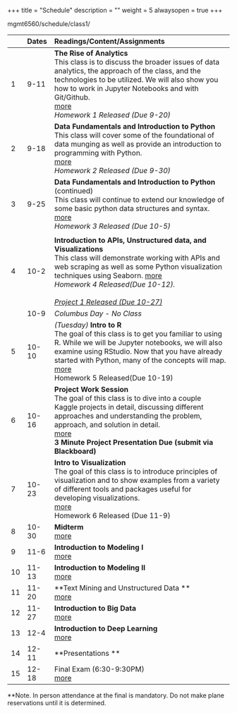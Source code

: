 +++
title = "Schedule"
description = ""
weight = 5
alwaysopen = true
+++

mgmt6560/schedule/class1/

|    | Dates      | Readings/Content/Assignments                                     |
|:---|:---------|:----------------------------------------------------------------------------------------------------------------------------------------------------------------------------------------------------------------------------------------------------------------|
| 1  | 9-11   | **The Rise of Analytics** <br> This class is to discuss the broader issues of data analytics, the approach of the class, and the technologies to be utilized. We will also show you how to work in Jupyter Notebooks and with Git/Github.<br>[more](/mgmt6560/schedule/class1/) <br> *Homework 1 Released (Due 9-20)* |
| 2  | 9-18   | **Data Fundamentals and Introduction to Python** <br>This class will cover some of the foundational of data munging as well as provide an introduction to programming with Python.                    <br>[more](/mgmt6560/schedule/class2/) <br> *Homework 2 Released (Due 9-30)* <br>                                     |
| 3  | 9-25   | **Data Fundamentals and Introduction to Python** (continued) <br>This class will continue to extend our knowledge of some basic python data structures and syntax.  [more](/mgmt6560/schedule/class3/) <br> *Homework 3 Released (Due 10-5)*                                                                                                                         |
|   |   |   |
| 4  | 10-2    | **Introduction to APIs, Unstructured data, and Visualizations** <br>This class will demonstrate working with APIs and web scraping as well as some Python visualization techniques using Seaborn. [more](/mgmt6560/schedule/class4/) <br> *Homework 4 Released(Due 10-12).* <br> <br> *[Project 1 Released (Due 10-27)](/mgmt6560/project1/)*   |
|    | 10-9    | *Columbus Day - No Class*                                                                                                                                                                                                                                       |
| 5  | 10-10   | *(Tuesday)* **Intro to R**  <br> The goal of this class is to get you familiar to using R. While we will be Jupyter notebooks, we will also examine using RStudio. Now that you have already started with Python, many of the concepts will map.<br>[more](/mgmt6560/schedule/class5/) <br> Homework 5 Released(Due 10-19)                                                                                                                                                                              |
| 6  | 10-16   | **Project Work Session** <br> The goal of this class is to dive into a couple Kaggle projects in detail, discussing different approaches and understanding the problem, approach, and solution in detail. <br> [more](/mgmt6560/schedule/class6/) <br> **3 Minute Project Presentation Due (submit via Blackboard)** |
| 7  | 10-23   | **Intro to Visualization** <br>The goal of this class is to introduce principles of visualization and to show examples from a variety of different tools and packages useful for developing visualizations. <br> [more](/mgmt6560/schedule/class7/)  <br> Homework 6 Released (Due 11-9)                                                                                                                                                                                                                        |
| 8  | 10-30   | **Midterm**   <br> [more](/mgmt6560/schedule/class8/)                                                                                                                                                                                                                              |
| 9  | 11-6    | **Introduction to Modeling I** <br> [more](#class-9)                                                                                                                                                                                                            |
| 10 | 11-13   | **Introduction to Modeling II** <br> [more](#class-10)                                                                                                                                                                                                          |
| 11 | 11-20   | **Text Mining and Unstructured Data **  <br> [more](#class-11)                                                                                                                                                                                                  |
| 12 | 11-27   | **Introduction to Big Data**  <br> [more](#class-12)                                                                                                                                                                                                            |
| 13 | 12-4    | **Introduction to Deep Learning**  <br> [more](#class-13)                                                                                                                                                                                                       |
| 14 | 12-11   | **Presentations **                                                                                                                                                                                                                                              |
| 15 | 12-18   | Final Exam (6:30-9:30PM) <br> [more](#final)


**Note. In person attendance at the final is mandatory.  Do not make plane reservations until it is determined.
